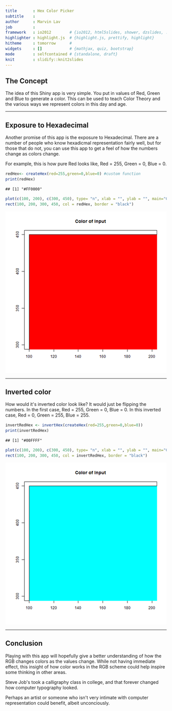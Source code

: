```yaml
---
title       : Hex Color Picker
subtitle    : 
author      : Marvin Lav
job         : 
framework   : io2012        # {io2012, html5slides, shower, dzslides, ...}
highlighter : highlight.js  # {highlight.js, prettify, highlight}
hitheme     : tomorrow      # 
widgets     : []            # {mathjax, quiz, bootstrap}
mode        : selfcontained # {standalone, draft}
knit        : slidify::knit2slides
---
```


## The Concept

The idea of this Shiny app is very simple.
You put in values of Red, Green and Blue to generate a color.
This can be used to teach Color Theory and the various ways
we represent colors in this day and age.


---
## Exposure to Hexadecimal

Another promise of this app is the exposure to Hexadecimal. There are a number of people who know hexadicmal representation fairly well, but for those that do not, you can use this app to get a feel of how the numbers change as colors change.

For example, this is how pure Red looks like, Red = 255, Green = 0, Blue = 0.





```r
redHex<- createHex(red=255,green=0,blue=0) #custom function
print(redHex)
```

```
## [1] "#FF0000"
```

```r
plot(c(100, 200), c(300, 450), type= "n", xlab = "", ylab = "", main="Color of Input")
rect(100, 200, 300, 450, col = redHex, border = "black")
```

![plot of chunk unnamed-chunk-2](assets/fig/unnamed-chunk-2.png) 



---

## Inverted color

How would it's inverted color look like? It would just be flipping the numbers. In the first case, Red = 255, Green = 0, Blue = 0. In this inverted case, Red = 0, Green = 255, Blue = 255.


```r
invertRedHex <- invertHex(createHex(red=255,green=0,blue=0))
print(invertRedHex)
```

```
## [1] "#00FFFF"
```

```r
plot(c(100, 200), c(300, 450), type= "n", xlab = "", ylab = "", main="Color of Input")
rect(100, 200, 300, 450, col = invertRedHex, border = "black")
```

![plot of chunk unnamed-chunk-3](assets/fig/unnamed-chunk-3.png) 

---

## Conclusion
Playing with this app will hopefully give a better understanding of how the RGB changes colors as the values change. While not having immediate effect, this insight of how color works in the RGB scheme could help inspire some thinking in other areas. 

Steve Job's took a calligraphy class in college, and that forever changed how computer typography looked.

Perhaps an artist or someone who isn't very intimate with computer representation could benefit, albeit unconciously.
